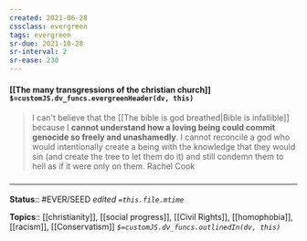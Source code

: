 ```yaml
---
created: 2021-06-28
cssclass: evergreen
tags: evergreen
sr-due: 2021-10-28
sr-interval: 2
sr-ease: 230
---
```


#### [[The many transgressions of the christian church]] `$=customJS.dv_funcs.evergreenHeader(dv, this)`

> I can't believe that the [[The bible is god breathed|Bible is infallible]] because I **cannot understand how a loving being could commit genocide so freely and unashamedly**. I cannot reconcile a god who would intentionally create a being with the knowledge that they would sin (and create the tree to let them do it) and still condemn them to hell as if it were only on them.
> Rachel Cook


### <hr class="footnote"/>

**Status**:: #EVER/SEED
*edited `=this.file.mtime`*

**Topics**:: [[christianity]], [[social progress]], [[Civil Rights]], [[homophobia]], [[racism]], [[Conservatism]]
*`$=customJS.dv_funcs.outlinedIn(dv, this)`*
